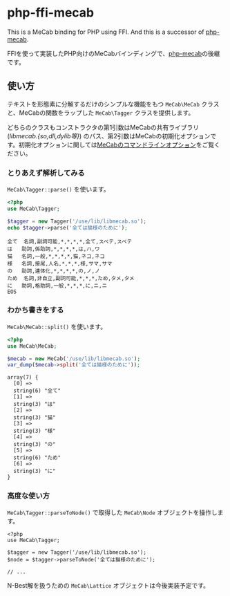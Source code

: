 # php-ffi-mecab

This is a MeCab binding for PHP using FFI. And this is a successor of [php-mecab](https://github.com/rsky/php-mecab).

FFIを使って実装したPHP向けのMeCabバインディングで、[php-mecab](https://github.com/rsky/php-mecab)の後継です。

## 使い方

テキストを形態素に分解するだけのシンプルな機能をもつ `MeCab\MeCab` クラスと、MeCabの関数をラップした `MeCab\Tagger` クラスを提供します。

どちらのクラスもコンストラクタの第1引数はMeCabの共有ライブラリ (*libmecab.{so,dll,dylib等}*) のパス、第2引数はMeCabの初期化オプションです。初期化オプションに関しては[MeCabのコマンドラインオプション](https://taku910.github.io/mecab/mecab.html)をご覧ください。

### とりあえず解析してみる

`MeCab\Tagger::parse()` を使います。

```php
<?php
use MeCab\Tagger;

$tagger = new Tagger('/use/lib/libmecab.so');
echo $tagger->parse('全ては猫様のために');
```
```
全て	名詞,副詞可能,*,*,*,*,全て,スベテ,スベテ
は	助詞,係助詞,*,*,*,*,は,ハ,ワ
猫	名詞,一般,*,*,*,*,猫,ネコ,ネコ
様	名詞,接尾,人名,*,*,*,様,サマ,サマ
の	助詞,連体化,*,*,*,*,の,ノ,ノ
ため	名詞,非自立,副詞可能,*,*,*,ため,タメ,タメ
に	助詞,格助詞,一般,*,*,*,に,ニ,ニ
EOS
```

### わかち書きをする

`MeCab\MeCab::split()` を使います。

```php
<?php
use MeCab\MeCab;

$mecab = new MeCab('/use/lib/libmecab.so');
var_dump($mecab->split('全ては猫様のために'));
```
```
array(7) {
  [0] =>
  string(6) "全て"
  [1] =>
  string(3) "は"
  [2] =>
  string(3) "猫"
  [3] =>
  string(3) "様"
  [4] =>
  string(3) "の"
  [5] =>
  string(6) "ため"
  [6] =>
  string(3) "に"
}
```

### 高度な使い方

`MeCab\Tagger::parseToNode()` で取得した `MeCab\Node` オブジェクトを操作します。

```
<?php
use MeCab\Tagger;

$tagger = new Tagger('/use/lib/libmecab.so');
$node = $tagger->parseToNode('全ては猫様のために');

// ...
```

N-Best解を扱うための `MeCab\Lattice` オブジェクトは今後実装予定です。
